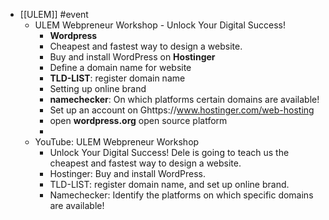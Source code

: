 - [[ULEM]] #event
	- ULEM Webpreneur Workshop - Unlock Your Digital Success!
		- **Wordpress**
		- Cheapest and fastest way to design a website.
		- Buy and install WordPress on **Hostinger**
		- Define a domain name for website
		- **TLD-LIST**: register domain name
		- Setting up online brand
		- **namechecker**: On which platforms certain domains are available!
		- Set up an account on Ghttps://www.hostinger.com/web-hosting
		- open **wordpress.org** open source platform
		-
	- YouTube: ULEM Webpreneur Workshop
		- Unlock Your Digital Success! Dele is going to teach us the cheapest and fastest way to design a website.
		- Hostinger: Buy and install WordPress.
		- TLD-LIST: register domain name, and set up online brand.
		- Namechecker: Identify the platforms on which specific domains are available!